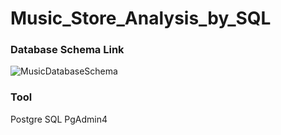 <b><h1> Music_Store_Analysis_by_SQL </h1></b>

<h3>Database Schema Link</h3>

![MusicDatabaseSchema](https://github.com/RupeshMaurya5/Music_Store_Analysis_by_SQL/assets/140627741/d0da7bb1-621e-463f-b900-f2a769f5b4bb)

<h3>Tool</h3>
Postgre SQL
PgAdmin4
